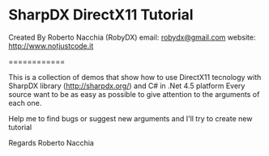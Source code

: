 SharpDX DirectX11 Tutorial
============
Created By Roberto Nacchia (RobyDX)
email: robydx@gmail.com
website: http://www.notjustcode.it

============

This is a collection of demos that show how to use DirectX11 tecnology with SharpDX library (http://sharpdx.org/) and C# in .Net 4.5 platform 
Every source want to be as easy as possible to give attention to the arguments of each one.

Help me to find bugs or suggest new arguments and I'll try to create new tutorial

Regards
Roberto Nacchia

